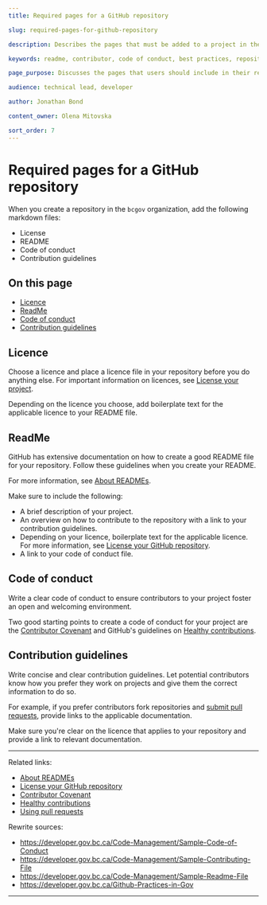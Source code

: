 ```yaml
---
title: Required pages for a GitHub repository

slug: required-pages-for-github-repository

description: Describes the pages that must be added to a project in the BC Government organization

keywords: readme, contributor, code of conduct, best practices, repository, repository management, GitHub, working in GitHub, open source, working in the open

page_purpose: Discusses the pages that users should include in their repositories and gives guidelines on what those pages should provide

audience: technical lead, developer

author: Jonathan Bond

content_owner: Olena Mitovska

sort_order: 7
---
```

# Required pages for a GitHub repository
When you create a repository in the `bcgov` organization, add the following markdown files:
- License
- README
- Code of conduct
- Contribution guidelines

## On this page
- [Licence](#licence)
- [ReadMe](#readme)
- [Code of conduct](#code-of-conduct)
- [Contribution guidelines](#contribution)

## Licence<a name="licence"></a>
Choose a licence and place a licence file in your repository before you do anything else. For important information on licences, see [License your project](./license-your-project.md).

Depending on the licence you choose, add boilerplate text for the applicable licence to your README file.

## ReadMe<a name="readme"></a>
GitHub has extensive documentation on how to create a good README file for your repository. Follow these guidelines when you create your README.

For more information, see [About READMEs](https://docs.github.com/en/repositories/managing-your-repositorys-settings-and-features/customizing-your-repository/about-readmes).

Make sure to include the following:
- A brief description of your project.
- An overview on how to contribute to the repository with a link to your contribution guidelines.
- Depending on your licence, boilerplate text for the applicable licence. For more information, see [License your GitHub repository](./license-your-github-repository.md).
- A link to your code of conduct file.

## Code of conduct<a name="code-of-conduct"></a>
Write a clear code of conduct to ensure contributors to your project foster an open and welcoming environment.

Two good starting points to create a code of conduct for your project are the [Contributor Covenant](https://www.contributor-covenant.org/version/1/4/code-of-conduct/) and GitHub's guidelines on [Healthy contributions](https://docs.github.com/en/communities/setting-up-your-project-for-healthy-contributions).

## Contribution guidelines<a name="contribution"></a>
Write concise and clear contribution guidelines. Let potential contributors know how you prefer they work on projects and give them the correct information to do so.

For example, if you prefer contributors fork repositories and [submit pull requests](https://help.github.com/articles/using-pull-requests/), provide links to the applicable documentation.

Make sure you're clear on the licence that applies to your repository and provide a link to relevant documentation.

---
Related links:
* [About READMEs](https://docs.github.com/en/repositories/managing-your-repositorys-settings-and-features/customizing-your-repository/about-readmes)
* [License your GitHub repository](./license-your-github-repository.md)
* [Contributor Covenant](https://www.contributor-covenant.org/version/1/4/code-of-conduct/)
* [Healthy contributions](https://docs.github.com/en/communities/setting-up-your-project-for-healthy-contributions)
* [Using pull requests](https://help.github.com/articles/using-pull-requests/)

Rewrite sources:
* https://developer.gov.bc.ca/Code-Management/Sample-Code-of-Conduct
* https://developer.gov.bc.ca/Code-Management/Sample-Contributing-File
* https://developer.gov.bc.ca/Code-Management/Sample-Readme-File
* https://developer.gov.bc.ca/Github-Practices-in-Gov
---
